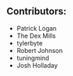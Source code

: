 ## Contributors:
  - Patrick Logan
  - The Dex Mills
  - tylerbyte
  - Robert Johnson
  - tuningmind
  - Josh Holladay
